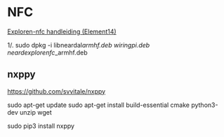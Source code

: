 NFC
===

[Exploren-nfc handleiding (Element14)](https://www.element14.com/community/servlet/JiveServlet/previewBody/65446-102-3-310028/AN11480.pdf)

1/. sudo dpkg -i libneardal<version>_armhf.deb wiringpi<version>.deb neardexplorenfc_<version>_armhf.deb

nxppy
-----

https://github.com/svvitale/nxppy

sudo apt-get update
sudo apt-get install build-essential cmake python3-dev unzip wget

sudo pip3 install nxppy